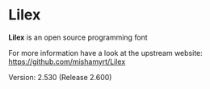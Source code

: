 # Lilex

**Lilex** is an open source programming font

For more information have a look at the upstream website: https://github.com/mishamyrt/Lilex

Version: 2.530 (Release 2.600)
